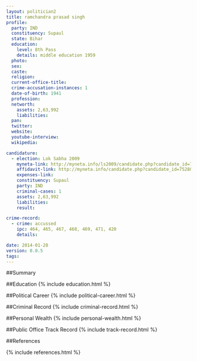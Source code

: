 ```yaml
---
layout: politician2
title: ramchandra prasad singh
profile: 
  party: IND
  constituency: Supaul
  state: Bihar
  education: 
    level: 8th Pass
    details: middle education 1959
  photo: 
  sex: 
  caste: 
  religion: 
  current-office-title: 
  crime-accusation-instances: 1
  date-of-birth: 1941
  profession: 
  networth: 
    assets: 2,63,992
    liabilities: 
  pan: 
  twitter: 
  website: 
  youtube-interview: 
  wikipedia: 

candidature: 
  - election: Lok Sabha 2009
    myneta-link: http://myneta.info/ls2009/candidate.php?candidate_id=7528
    affidavit-link: http://myneta.info/candidate.php?candidate_id=7528&scan=original
    expenses-link: 
    constituency: Supaul 
    party: IND
    criminal-cases: 1
    assets: 2,63,992
    liabilities: 
    result:  

crime-record: 
  - crime: accussed
    ipc: 464, 465, 467, 468, 469, 471, 420
    details:  

date: 2014-01-28
version: 0.0.5
tags: 
---
```

##Summary


##Education
{% include education.html %}


##Political Career
{% include political-career.html %}


##Criminal Record
{% include criminal-record.html %}


##Personal Wealth
{% include personal-wealth.html %}


##Public Office Track Record
{% include track-record.html %}


##References


{% include references.html %}